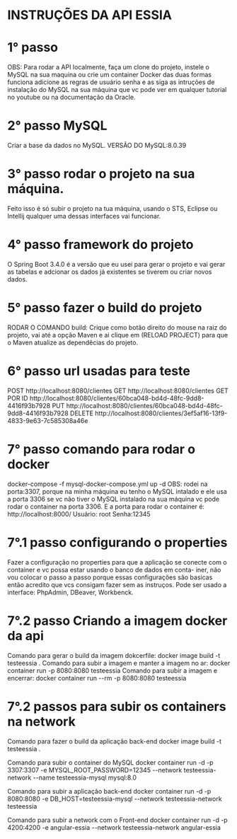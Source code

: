 # INSTRUÇÕES DA API ESSIA

# 1° passo
 OBS: Para rodar a API localmente, faça um clone do projeto, instele o MySQL na sua maquina ou crie um container Docker das duas formas funciona adicione as  regras de usuário 
senha e as siga as intruções de instalação do MySQL na sua máquina que vc pode ver em qualquer tutorial no youtube ou na documentação da Oracle.
 
# 2° passo MySQL
Criar a base da dados no MySQL.
VERSÃO DO MySQL:8.0.39

# 3° passo rodar o projeto na sua máquina.
 Feito isso é só subir o projeto na tua máquina, usando o STS, Eclipse ou Intellij qualquer uma dessas interfaces vai funcionar.

# 4° passo framework do projeto
O Spring Boot 3.4.0 é a versão que eu usei para gerar o projeto e vai gerar as tabelas e adcionar os dados já existentes se tiverem ou criar novos dados.

# 5° passo fazer o build do projeto
RODAR O COMANDO build: Crique como botão direito do mouse na raiz do projeto, vai até a opção Maven e ai clique em (RELOAD PROJECT) para que o Maven atualize as dependêcias do
projeto.

# 6° passo url usadas para teste
POST http://localhost:8080/clientes
GET http://localhost:8080/clientes
GET POR ID http://localhost:8080/clientes/60bca048-bd4d-48fc-9dd8-4416f93b7928
PUT http://localhost:8080/clientes/60bca048-bd4d-48fc-9dd8-4416f93b7928
DELETE http://localhost:8080/clientes/3ef5af16-13f9-4833-9e63-7c585308a46e

# 7° passo comando para rodar o docker
 docker-compose -f mysql-docker-compose.yml up -d
 OBS: rodei na porta:3307, porque na minha máquina eu tenho o MySQL intalado e ele usa a porta 3306 se vc não tiver o MySQL instalado
 na sua máquina vc pode rodar o container na porta 3306.
E a porta para rodar o container é: http://localhost:8000/
Usuário: root
Senha:12345

# 7°.1 passo configurando o properties
 Fazer a configuração no properties para que a aplicação se  conecte com o container e vc possa estar usando o banco de dados em conta-
iner, não vou colocar o passo a passo porque essas configurações são basicas então acredito que vcs consigam fazer sem as instruços.
Pode ser usado a interface: PhpAdmin, DBeaver, Workbenck.

# 7°.2 passo Criando a imagem docker da api
Comando para gerar o build da imagem dokcerfile: docker image build -t testeessia .
Comando para subir a imagem e manter a imagem no ar: docker container run -p 8080:8080 testeessia
Comando para subir a imagem e encerrar: docker container run --rm -p 8080:8080 testeessia

# 7°.2 passos para subir os containers na network
Comando para fazer o build da aplicação back-end
docker image build -t testeessia .

Comando para subir o container do MySQL
docker container run -d -p 3307:3307 -e MYSQL_ROOT_PASSWORD=12345 --network testeessia-network --name testeessia-mysql mysql:8.0

Comando para subir a aplicação back-end
docker container run -d -p 8080:8080 -e DB_HOST=testeessia-mysql --network testeessia-network  testeessia


Comando para subir a network com o Front-end
docker container run -d -p 4200:4200 -e angular-essia --network testeessia-network  angular-essia 





